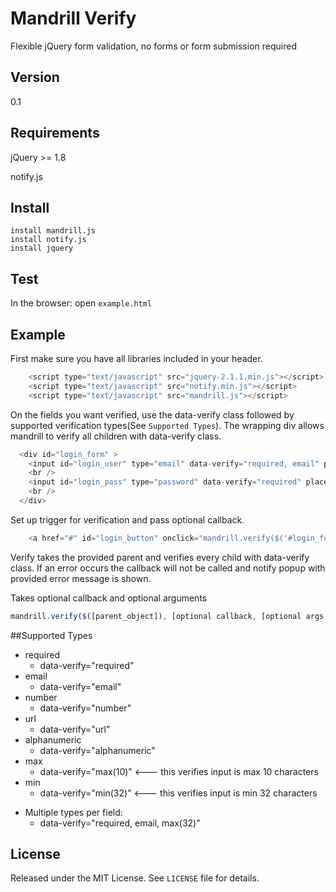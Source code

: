 # Mandrill Verify

Flexible jQuery form validation, no forms or form submission required

## Version

0.1

## Requirements

jQuery >= 1.8

notify.js

## Install

```
install mandrill.js 
install notify.js
install jquery
```

## Test

In the browser: open `example.html`

## Example
First make sure you have all libraries included in your header.
```javascript
    <script type="text/javascript" src="jquery-2.1.1.min.js"></script>
    <script type="text/javascript" src="notify.min.js"></script>
    <script type="text/javascript" src="mandrill.js"></script>
```

On the fields you want verified, use the data-verify class followed by supported verification types(See `Supported Types`). The wrapping div allows mandrill to verify all children with data-verify class.
```javascript
  <div id="login_form" >
    <input id="login_user" type="email" data-verify="required, email" placeholder="Email" />
    <br />
    <input id="login_pass" type="password" data-verify="required" placeholder="Password" />
    <br />
  </div>
```

Set up trigger for verification and pass optional callback.
```javascript
    <a href="#" id="login_button" onclick="mandrill.verify($('#login_form'), callback_test)">Login</a>
```

Verify takes the provided parent and verifies every child with data-verify class. If an error occurs the callback will not be called and notify popup with provided error message is shown.

Takes optional callback and optional arguments
```javascript
mandrill.verify($([parent_object]), [optional callback, [optional args...]])
```

##Supported Types
* required
    * data-verify="required"
* email
    * data-verify="email"
* number
    * data-verify="number"
* url
    * data-verify="url"
* alphanumeric
    * data-verify="alphanumeric"
* max
    * data-verify="max(10)" <--- this verifies input is max 10 characters
* min
    * data-verify="min(32)" <--- this verifies input is min 32 characters

- Multiple types per field:
    - data-verify="required, email, max(32)"



## License

Released under the MIT License. See `LICENSE` file for details.
